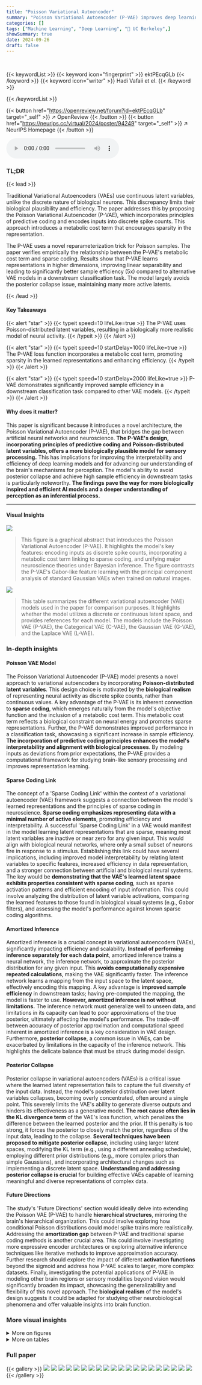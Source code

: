 ```yaml
---
title: "Poisson Variational Autoencoder"
summary: "Poisson Variational Autoencoder (P-VAE) improves deep learning by encoding inputs as discrete spike counts, enhancing biological realism and interpretability while avoiding posterior collapse and achi..."
categories: []
tags: ["Machine Learning", "Deep Learning", "🏢 UC Berkeley",]
showSummary: true
date: 2024-09-26
draft: false
---
```


<br>

{{< keywordList >}}
{{< keyword icon="fingerprint" >}} ektPEcqGLb {{< /keyword >}}
{{< keyword icon="writer" >}} Hadi Vafaii et el. {{< /keyword >}}
 
{{< /keywordList >}}

{{< button href="https://openreview.net/forum?id=ektPEcqGLb" target="_self" >}}
↗ OpenReview
{{< /button >}}
{{< button href="https://neurips.cc/virtual/2024/poster/94249" target="_self" >}}
↗ NeurIPS Homepage
{{< /button >}}


<audio controls>
    <source src="https://ai-paper-reviewer.com/ektPEcqGLb/podcast.wav" type="audio/wav">
    Your browser does not support the audio element.
</audio>


### TL;DR


{{< lead >}}

Traditional Variational Autoencoders (VAEs) use continuous latent variables, unlike the discrete nature of biological neurons. This discrepancy limits their biological plausibility and efficiency.  The paper addresses this by proposing the Poisson Variational Autoencoder (P-VAE), which incorporates principles of predictive coding and encodes inputs into discrete spike counts.  This approach introduces a metabolic cost term that encourages sparsity in the representation.

The P-VAE uses a novel reparameterization trick for Poisson samples. The paper verifies empirically the relationship between the P-VAE's metabolic cost term and sparse coding. Results show that P-VAE learns representations in higher dimensions, improving linear separability and leading to significantly better sample efficiency (5x) compared to alternative VAE models in a downstream classification task. The model largely avoids the posterior collapse issue, maintaining many more active latents.

{{< /lead >}}


#### Key Takeaways

{{< alert "star" >}}
{{< typeit speed=10 lifeLike=true >}} The P-VAE uses Poisson-distributed latent variables, resulting in a biologically more realistic model of neural activity. {{< /typeit >}}
{{< /alert >}}

{{< alert "star" >}}
{{< typeit speed=10 startDelay=1000 lifeLike=true >}} The P-VAE loss function incorporates a metabolic cost term, promoting sparsity in the learned representations and enhancing efficiency. {{< /typeit >}}
{{< /alert >}}

{{< alert "star" >}}
{{< typeit speed=10 startDelay=2000 lifeLike=true >}} P-VAE demonstrates significantly improved sample efficiency in a downstream classification task compared to other VAE models. {{< /typeit >}}
{{< /alert >}}

#### Why does it matter?
This paper is significant because it introduces a novel architecture, the Poisson Variational Autoencoder (P-VAE), that bridges the gap between artificial neural networks and neuroscience.  **The P-VAE's design, incorporating principles of predictive coding and Poisson-distributed latent variables, offers a more biologically plausible model for sensory processing.** This has implications for improving the interpretability and efficiency of deep learning models and for advancing our understanding of the brain's mechanisms for perception.  The model's ability to avoid posterior collapse and achieve high sample efficiency in downstream tasks is particularly noteworthy.  **The findings pave the way for more biologically inspired and efficient AI models and a deeper understanding of perception as an inferential process.**

------
#### Visual Insights



![](https://ai-paper-reviewer.com/ektPEcqGLb/figures_0_1.jpg)

> This figure is a graphical abstract that introduces the Poisson Variational Autoencoder (P-VAE).  It highlights the model's key features: encoding inputs as discrete spike counts, incorporating a metabolic cost term linking to sparse coding, and unifying major neuroscience theories under Bayesian inference. The figure contrasts the P-VAE's Gabor-like feature learning with the principal component analysis of standard Gaussian VAEs when trained on natural images.





![](https://ai-paper-reviewer.com/ektPEcqGLb/tables_3_1.jpg)

> This table summarizes the different variational autoencoder (VAE) models used in the paper for comparison purposes.  It highlights whether the model utilizes a discrete or continuous latent space, and provides references for each model.  The models include the Poisson VAE (P-VAE), the Categorical VAE (C-VAE), the Gaussian VAE (G-VAE), and the Laplace VAE (L-VAE).





### In-depth insights


#### Poisson VAE Model
The Poisson Variational Autoencoder (P-VAE) model presents a novel approach to variational autoencoders by incorporating **Poisson-distributed latent variables**. This design choice is motivated by the **biological realism** of representing neural activity as discrete spike counts, rather than continuous values.  A key advantage of the P-VAE is its inherent connection to **sparse coding**, which emerges naturally from the model's objective function and the inclusion of a metabolic cost term. This metabolic cost term reflects a biological constraint on neural energy and promotes sparse representations.  Further, the P-VAE demonstrates improved performance in a classification task, showcasing a significant increase in sample efficiency. **The incorporation of predictive coding principles enhances the model's interpretability and alignment with biological processes**. By modeling inputs as deviations from prior expectations, the P-VAE provides a computational framework for studying brain-like sensory processing and improves representation learning.

#### Sparse Coding Link
The concept of a 'Sparse Coding Link' within the context of a variational autoencoder (VAE) framework suggests a connection between the model's learned representations and the principles of sparse coding in neuroscience.  **Sparse coding emphasizes representing data with a minimal number of active elements**, promoting efficiency and interpretability.  A successful 'Sparse Coding Link' in a VAE would manifest in the model learning latent representations that are sparse, meaning most latent variables are inactive or near zero for any given input. This would align with biological neural networks, where only a small subset of neurons fire in response to a stimulus. Establishing this link could have several implications, including improved model interpretability by relating latent variables to specific features, increased efficiency in data representation, and a stronger connection between artificial and biological neural systems.  The key would be **demonstrating that the VAE's learned latent space exhibits properties consistent with sparse coding**, such as sparse activation patterns and efficient encoding of input information.  This could involve analyzing the distribution of latent variable activations, comparing the learned features to those found in biological visual systems (e.g., Gabor filters), and assessing the model's performance against known sparse coding algorithms.

#### Amortized Inference
Amortized inference is a crucial concept in variational autoencoders (VAEs), significantly impacting efficiency and scalability.  **Instead of performing inference separately for each data point**, amortized inference trains a neural network, the inference network, to approximate the posterior distribution for any given input.  This **avoids computationally expensive repeated calculations**, making the VAE significantly faster. The inference network learns a mapping from the input space to the latent space, effectively encoding this mapping.  A key advantage is **improved sample efficiency** in downstream tasks; having pre-computed the mapping, the model is faster to use.  **However, amortized inference is not without limitations.**  The inference network must generalize well to unseen data, and limitations in its capacity can lead to poor approximations of the true posterior, ultimately affecting the model's performance. The trade-off between accuracy of posterior approximation and computational speed inherent in amortized inference is a key consideration in VAE design.  Furthermore, **posterior collapse**, a common issue in VAEs, can be exacerbated by limitations in the capacity of the inference network. This highlights the delicate balance that must be struck during model design.

#### Posterior Collapse
Posterior collapse in variational autoencoders (VAEs) is a critical issue where the learned latent representation fails to capture the full diversity of the input data.  Instead, the model's posterior distribution over latent variables collapses, becoming overly concentrated, often around a single point.  This severely limits the VAE's ability to generate diverse outputs and hinders its effectiveness as a generative model.  **The root cause often lies in the KL divergence term** of the VAE's loss function, which penalizes the difference between the learned posterior and the prior.  If this penalty is too strong, it forces the posterior to closely match the prior, regardless of the input data, leading to the collapse.  **Several techniques have been proposed to mitigate posterior collapse**, including using larger latent spaces, modifying the KL term (e.g., using a different annealing schedule), employing different prior distributions (e.g., more complex priors than simple Gaussians), and incorporating architectural changes such as implementing a discrete latent space.  **Understanding and addressing posterior collapse is crucial** for building effective VAEs capable of learning meaningful and diverse representations of complex data.

#### Future Directions
The study's 'Future Directions' section would ideally delve into extending the Poisson VAE (P-VAE) to handle **hierarchical structures**, mirroring the brain's hierarchical organization.  This could involve exploring how conditional Poisson distributions could model spike trains more realistically.  Addressing the **amortization gap** between P-VAE and traditional sparse coding methods is another crucial area. This could involve investigating more expressive encoder architectures or exploring alternative inference techniques like iterative methods to improve approximation accuracy.  Further research should explore the impact of different **activation functions** beyond the sigmoid and address how P-VAE scales to larger, more complex datasets. Finally, investigating the potential applications of P-VAE in modeling other brain regions or sensory modalities beyond vision would significantly broaden its impact, showcasing the generalizability and flexibility of this novel approach. The **biological realism** of the model's design suggests it could be adapted for studying other neurobiological phenomena and offer valuable insights into brain function.


### More visual insights

<details>
<summary>More on figures
</summary>


![](https://ai-paper-reviewer.com/ektPEcqGLb/figures_3_1.jpg)

> Figure 2 illustrates the architecture of the Poisson Variational Autoencoder (P-VAE). Panel (a) shows the general structure, highlighting the encoder (red), decoder (blue), and the process of encoding inputs into discrete spike counts. Panel (b) focuses on a special case of the P-VAE, named 'Amortized Sparse Coding', featuring a linear decoder and an overcomplete latent space.


![](https://ai-paper-reviewer.com/ektPEcqGLb/figures_4_1.jpg)

> This figure shows the effect of temperature parameter in Algorithm 1 on the generated Poisson distribution.  Algorithm 1 uses a reparameterization trick to sample from a Poisson distribution.  The temperature parameter controls the sharpness of the thresholding function within the algorithm.  As the temperature approaches zero, the resulting distribution more closely resembles a true Poisson distribution, with non-integer values present at non-zero temperatures.  The figure contains four plots, one each for T = 1.0, T = 0.1, T = 0.01, and T = 0.0.


![](https://ai-paper-reviewer.com/ektPEcqGLb/figures_6_1.jpg)

> This figure compares the learned basis elements (dictionary) from different VAE models and sparse coding algorithms. Each image represents a basis element. The ordering of the VAE basis elements are determined by their KL divergence value, while the sparse coding results are ordered randomly. The figure visually demonstrates that P-VAE learns basis elements that closely resemble the Gabor-like receptive fields found in the visual cortex, similar to sparse coding.


![](https://ai-paper-reviewer.com/ektPEcqGLb/figures_7_1.jpg)

> This figure shows the learned basis elements (dictionary) for several VAE models, including the Poisson VAE, compared to sparse coding methods.  It highlights that the Poisson VAE with a linear decoder learns Gabor-like filters, similar to sparse coding algorithms, while other VAEs (Gaussian, Laplace, Categorical) show more noise and less organized structure. The arrangement of the basis elements reflects the order of their KL divergence or logit magnitude.


![](https://ai-paper-reviewer.com/ektPEcqGLb/figures_18_1.jpg)

> The figure shows two plots. The left plot shows the residual term f(δr) = 1 - δr + δr log δr as a function of δr. The right plot shows a quadratic approximation of f(δr), which is 0.5 * (1 - δr)^2, along with the actual f(δr) function for comparison.  These plots illustrate the behavior of the KL term in the Poisson VAE loss function, particularly how it penalizes deviations from the prior firing rate.


![](https://ai-paper-reviewer.com/ektPEcqGLb/figures_22_1.jpg)

> This figure compares the learned basis elements (dictionary) from different VAE models (P-VAE, G-VAE, L-VAE, C-VAE) and sparse coding methods (LCA, ISTA) trained on natural image patches. Each basis element is a 16x16 pixel image.  The ordering of the elements is based on either the KL divergence (for continuous VAEs) or the magnitude of posterior logits (for C-VAE).  The comparison highlights the differences in the learned representations: P-VAE learns Gabor-like features similar to sparse coding, while other VAEs show less interpretable, more noisy features.  This suggests P-VAE's ability to learn biologically plausible representations.


![](https://ai-paper-reviewer.com/ektPEcqGLb/figures_23_1.jpg)

> This figure compares the learned basis elements (dictionary) from different VAE models with those obtained from sparse coding algorithms. The P-VAE learns Gabor-like features, similar to those observed in the visual cortex and obtained by sparse coding methods. In contrast, the Gaussian VAE learns principal components, and the Laplace VAE learns a mixture of Gabor-like and noisy features. The categorical VAE also learns Gabor-like features, but with more noise.


![](https://ai-paper-reviewer.com/ektPEcqGLb/figures_24_1.jpg)

> This figure compares the learned basis elements (filters) from different VAE models (Poisson VAE, Gaussian VAE, Laplace VAE, Categorical VAE) and sparse coding methods (LCA, ISTA).  The filters from linear decoders, which are ordered based on their KL divergence or logit magnitudes, show the ability of the Poisson VAE to learn Gabor-like features, similar to sparse coding, unlike the others which learn noisy elements or principal components. The image clearly demonstrates the P-VAE's capacity for learning biologically plausible features compared to other VAE models.


</details>




<details>
<summary>More on tables
</summary>


![](https://ai-paper-reviewer.com/ektPEcqGLb/tables_5_1.jpg)
> This table presents four different variational autoencoder (VAE) models used for comparison in the paper.  Two are discrete VAEs (Poisson VAE and Categorical VAE), and two are continuous VAEs (Gaussian VAE and Laplace VAE).  The table lists the name of each model and relevant citations to prior work where those models were introduced.

![](https://ai-paper-reviewer.com/ektPEcqGLb/tables_7_1.jpg)
> This table shows the proportion of active neurons for different VAE models.  A high proportion indicates that the model is effectively using the latent dimensions, while a low proportion suggests posterior collapse.  The results are broken down by dataset (van Hateren, CIFAR16x16, MNIST) and encoder type (linear, convolutional).

![](https://ai-paper-reviewer.com/ektPEcqGLb/tables_8_1.jpg)
> This table presents the results of a K-Nearest Neighbors (KNN) classification task performed on unsupervised learned representations from various VAE models.  The goal is to assess the sample efficiency and geometric properties of the different latent spaces in a downstream classification task.  The table shows the accuracy of KNN classification for different numbers of labeled samples (N = 200, 1000, 5000) and also includes the 'shattering dimension', which measures the linear separability of the learned representations.  A higher shattering dimension generally indicates better linear separability.

![](https://ai-paper-reviewer.com/ektPEcqGLb/tables_22_1.jpg)
> This table shows the proportion of active neurons for different VAE models.  A 'dead neuron' indicates a latent dimension that is not actively encoding information, a phenomenon known as posterior collapse.  The table compares the performance of the Poisson VAE (P-VAE) against other continuous and discrete VAE models (G-VAE, L-VAE, and C-VAE) across different datasets (van Hateren, CIFAR16x16, and MNIST) and encoder architectures (linear and convolutional). Lower numbers indicate fewer dead neurons and thus better performance.

![](https://ai-paper-reviewer.com/ektPEcqGLb/tables_23_1.jpg)
> This table presents the results of a downstream classification task using K-Nearest Neighbors (KNN) with different numbers of labeled samples (N = 200, 1000, 5000).  The task is to classify MNIST digits using feature representations learned by various VAE models (P-VAE, C-VAE, L-VAE, G-VAE, G-VAE+relu, G-VAE+exp) with a latent dimensionality of K=10. The table shows the accuracy of each model for each sample size (N), and also includes the 'shattering dimension', which measures the average accuracy over all possible pairwise classification tasks. This provides insight into the geometry of the learned representations and how well the models generalize to different classification tasks.

</details>




### Full paper

{{< gallery >}}
<img src="https://ai-paper-reviewer.com/ektPEcqGLb/1.png" class="grid-w50 md:grid-w33 xl:grid-w25" />
<img src="https://ai-paper-reviewer.com/ektPEcqGLb/2.png" class="grid-w50 md:grid-w33 xl:grid-w25" />
<img src="https://ai-paper-reviewer.com/ektPEcqGLb/3.png" class="grid-w50 md:grid-w33 xl:grid-w25" />
<img src="https://ai-paper-reviewer.com/ektPEcqGLb/4.png" class="grid-w50 md:grid-w33 xl:grid-w25" />
<img src="https://ai-paper-reviewer.com/ektPEcqGLb/5.png" class="grid-w50 md:grid-w33 xl:grid-w25" />
<img src="https://ai-paper-reviewer.com/ektPEcqGLb/6.png" class="grid-w50 md:grid-w33 xl:grid-w25" />
<img src="https://ai-paper-reviewer.com/ektPEcqGLb/7.png" class="grid-w50 md:grid-w33 xl:grid-w25" />
<img src="https://ai-paper-reviewer.com/ektPEcqGLb/8.png" class="grid-w50 md:grid-w33 xl:grid-w25" />
<img src="https://ai-paper-reviewer.com/ektPEcqGLb/9.png" class="grid-w50 md:grid-w33 xl:grid-w25" />
<img src="https://ai-paper-reviewer.com/ektPEcqGLb/10.png" class="grid-w50 md:grid-w33 xl:grid-w25" />
<img src="https://ai-paper-reviewer.com/ektPEcqGLb/11.png" class="grid-w50 md:grid-w33 xl:grid-w25" />
<img src="https://ai-paper-reviewer.com/ektPEcqGLb/12.png" class="grid-w50 md:grid-w33 xl:grid-w25" />
<img src="https://ai-paper-reviewer.com/ektPEcqGLb/13.png" class="grid-w50 md:grid-w33 xl:grid-w25" />
<img src="https://ai-paper-reviewer.com/ektPEcqGLb/14.png" class="grid-w50 md:grid-w33 xl:grid-w25" />
<img src="https://ai-paper-reviewer.com/ektPEcqGLb/15.png" class="grid-w50 md:grid-w33 xl:grid-w25" />
<img src="https://ai-paper-reviewer.com/ektPEcqGLb/16.png" class="grid-w50 md:grid-w33 xl:grid-w25" />
<img src="https://ai-paper-reviewer.com/ektPEcqGLb/17.png" class="grid-w50 md:grid-w33 xl:grid-w25" />
<img src="https://ai-paper-reviewer.com/ektPEcqGLb/18.png" class="grid-w50 md:grid-w33 xl:grid-w25" />
<img src="https://ai-paper-reviewer.com/ektPEcqGLb/19.png" class="grid-w50 md:grid-w33 xl:grid-w25" />
<img src="https://ai-paper-reviewer.com/ektPEcqGLb/20.png" class="grid-w50 md:grid-w33 xl:grid-w25" />
{{< /gallery >}}